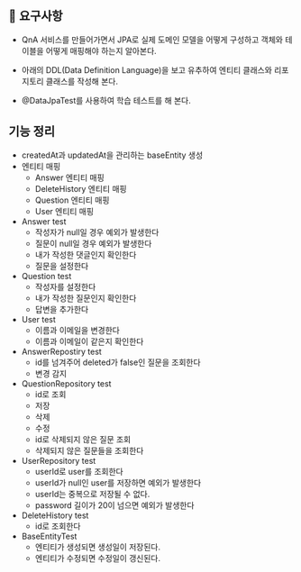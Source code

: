 
## 🚀 요구사항
* QnA 서비스를 만들어가면서 JPA로 실제 도메인 모델을 어떻게 구성하고 객체와 테이블을 어떻게 매핑해야 하는지 알아본다.

* 아래의 DDL(Data Definition Language)을 보고 유추하여 엔티티 클래스와 리포지토리 클래스를 작성해 본다.
* @DataJpaTest를 사용하여 학습 테스트를 해 본다.

## 기능 정리
* createdAt과 updatedAt을 관리하는 baseEntity 생성
* 엔티티 매핑
    * Answer 엔티티 매핑
    * DeleteHistory 엔티티 매핑
    * Question 엔티티 매핑
    * User 엔티티 매핑
* Answer test
    * 작성자가 null일 경우 예외가 발생한다
    * 질문이 null일 경우 예외가 발생한다
    * 내가 작성한 댓글인지 확인한다
    * 질문을 설정한다
* Question test
    * 작성자를 설정한다
    * 내가 작성한 질문인지 확인한다
    * 답변을 추가한다
* User test
    * 이름과 이메일을 변경한다
    * 이름과 이메일이 같은지 확인한다
* AnswerRepostiry test
    * id를 넘겨주어 deleted가 false인 질문을 조회한다
    * 변경 감지
* QuestionRepository test
    * id로 조회
    * 저장
    * 삭제
    * 수정
    * id로 삭제되지 않은 질문 조회
    * 삭제되지 않은 질문들을 조회한다
* UserRepository test
    * userId로 user를 조회한다
    * userId가 null인 user를 저장하면 예외가 발생한다
    * userId는 중복으로 저장될 수 없다.
    * password 길이가 20이 넘으면 예외가 발생한다
* DeleteHistory test
    * id로 조회한다
* BaseEntityTest
    * 엔티티가 생성되면 생성일이 저장된다.
    * 엔티티가 수정되면 수정일이 갱신된다. 
    